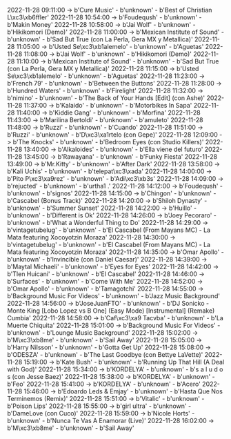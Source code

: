 2022-11-28 09:11:00 -> b'Cure Music' - b'unknown' - b'Best of Christian L\xc3\xb6ffler'
2022-11-28 10:54:00 -> b'Foudeqush' - b'unknown' - b'Makin Money'
2022-11-28 10:58:00 -> b'Jai Wolf' - b'unknown' - b'Hikikomori (Demo)'
2022-11-28 11:00:00 -> b'Mexican Institute of Sound' - b'unknown' - b'Sad But True (con La Perla, Gera MX y Metallica)'
2022-11-28 11:05:00 -> b'Usted Se\xc3\xb1alemelo' - b'unknown' - b'Aguetas'
2022-11-28 11:08:00 -> b'Jai Wolf' - b'unknown' - b'Hikikomori (Demo)'
2022-11-28 11:10:00 -> b'Mexican Institute of Sound' - b'unknown' - b'Sad But True (con La Perla, Gera MX y Metallica)'
2022-11-28 11:15:00 -> b'Usted Se\xc3\xb1alemelo' - b'unknown' - b'Aguetas'
2022-11-28 11:23:00 -> b'French 79' - b'unknown' - b'Between the Buttons'
2022-11-28 11:28:00 -> b'Hundred Waters' - b'unknown' - b'Firelight'
2022-11-28 11:32:00 -> b'nimino' - b'unknown' - b'The Back of Your Hands [Edit] (con Ashe)'
2022-11-28 11:37:00 -> b'Kalaido' - b'unknown' - b'Motorbikes In Sapa'
2022-11-28 11:40:00 -> b'Kiddie Gang' - b'unknown' - b'Morfina'
2022-11-28 11:43:00 -> b'Marilina Bertoldi' - b'unknown' - b'amuleto'
2022-11-28 11:48:00 -> b'Ruzzi' - b'unknown' - b'Cuando'
2022-11-28 11:51:00 -> b'Ruzzi' - b'unknown' - b'D\xc3\xa1rtelo (con Gepe)'
2022-11-28 12:09:00 -> b'The Knocks' - b'unknown' - b'Bedroom Eyes (con Studio Killers)'
2022-11-28 13:40:00 -> b'Alkaloides' - b'unknown' - b'Ella viene del futuro'
2022-11-28 13:45:00 -> b'Rawayana' - b'unknown' - b'Funky Fiesta'
2022-11-28 13:49:00 -> b'Mr.Kitty' - b'unknown' - b'After Dark'
2022-11-28 13:58:00 -> b'Kali Uchis' - b'unknown' - b'telepat\xc3\xada'
2022-11-28 14:00:00 -> b'Pito P\xc3\xa9rez' - b'unknown' - b'Adi\xc3\xb3s'
2022-11-28 14:09:00 -> b'rejucted' - b'unknown' - b'urtha1 .'
2022-11-28 14:12:00 -> b'Foudeqush' - b'unknown' - b'signos'
2022-11-28 14:15:00 -> b'Chingon' - b'unknown' - b'Cascabel (Bonus Track)'
2022-11-28 14:20:00 -> b'Shiloh Dynasty' - b'unknown' - b'Summer Sunset'
2022-11-28 14:22:00 -> b'Huillo' - b'unknown' - b'Different is Ok'
2022-11-28 14:26:00 -> b'Joey Pecoraro' - b'unknown' - b'What a Wonderful Thing to Do'
2022-11-28 14:29:00 -> b'vintagetubelug' - b'unknown' - b'El Cascabel (From Mayans MC) - La Mata featuring Xocoyotzin Moraza'
2022-11-28 14:30:00 -> b'vintagetubelug' - b'unknown' - b'El Cascabel (From Mayans MC) - La Mata featuring Xocoyotzin Moraza'
2022-11-28 14:35:00 -> b'Omar Apollo' - b'unknown' - b'Invincible (con Daniel Caesar)'
2022-11-28 14:39:00 -> b'Maytal Michaeli' - b'unknown' - b'Eyes for Eyes'
2022-11-28 14:42:00 -> b'Tlen Huicani' - b'unknown' - b'El Cascabel'
2022-11-28 14:46:00 -> b'Surfaces' - b'unknown' - b'Come With Me'
2022-11-28 14:52:00 -> b'Omar Apollo' - b'unknown' - b'Tamagotchi'
2022-11-28 14:55:00 -> b'Background Music For Videos' - b'unknown' - b'Jazz Music Background'
2022-11-28 14:56:00 -> b'JoseJuanFTO' - b'unknown' - b'DJ Sonicko - Monte King [Lobo Lopez vs B One] (Easy Mode) [Instrumental] (Remake) Cumbia'
2022-11-28 14:58:00 -> b'Caf\xc3\xa9 Tacvba' - b'unknown' - b'La Muerte Chiquita'
2022-11-28 15:01:00 -> b'Background Music For Videos' - b'unknown' - b'Lounge Music Background'
2022-11-28 15:02:00 -> b'M\xc3\xb8me' - b'unknown' - b'Sail Away'
2022-11-28 15:05:00 -> b'Harry Nilsson' - b'unknown' - b'Gotta Get Up'
2022-11-28 15:08:00 -> b'ODESZA' - b'unknown' - b'The Last Goodbye (con Bettye LaVette)'
2022-11-28 15:19:00 -> b'Kate Bush' - b'unknown' - b'Running Up That Hill (A Deal with God)'
2022-11-28 15:34:00 -> b'KORDELYA' - b'unknown' - b's a l u d o s (con Jesse Baez)'
2022-11-28 15:38:00 -> b'KORDELYA' - b'unknown' - b'Feo'
2022-11-28 15:41:00 -> b'KORDELYA' - b'unknown' - b'Acero'
2022-11-28 15:46:00 -> b'Edoardo Leds & Emjay' - b'unknown' - b'Hasta Que Nos Terminemos (Remix)'
2022-11-28 15:51:00 -> b'Vitalic' - b'unknown' - b'Poison Lips'
2022-11-28 15:55:00 -> b'girl ultra' - b'unknown' - b'DameLove (con Cuco)'
2022-11-28 15:59:00 -> b'Nicole Horts' - b'unknown' - b'Nunca Te Vas A Enamorar (Live)'
2022-11-28 16:02:00 -> b'M\xc3\xb8me' - b'unknown' - b'Sail Away'

